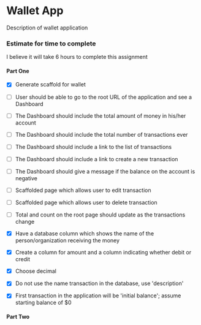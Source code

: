 # Wallet App

Description of wallet application

### Estimate for time to complete

I believe it will take 6 hours to complete this assignment


#### Part One

- [x] Generate scaffold for wallet
- [ ] User should be able to go to the root URL of the application and see a Dashboard
- [ ] The Dashboard should include the total amount of money in his/her account
- [ ] The Dashboard should include the total number of transactions ever
- [ ] The Dashboard should include a link to the list of transactions
- [ ] The Dashboard should include a link to create a new transaction
- [ ] The Dashboard should give a message if the balance on the account is negative
- [ ] Scaffolded page which allows user to edit transaction
- [ ] Scaffolded page which allows user to delete transaction
- [ ] Total and count on the root page should update as the transactions change
- [x] Have a database column which shows the name of the person/organization receiving the money
- [x] Create a column for amount and a column indicating whether debit or credit
- [x] Choose decimal
- [x] Do not use the name transaction in the database, use 'description'
- [x] First transaction in the application will be 'initial balance'; assume starting balance of $0


#### Part Two
